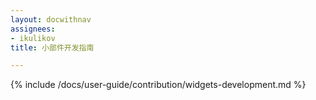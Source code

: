 ```yaml
---
layout: docwithnav
assignees:
- ikulikov
title: 小部件开发指南

---
```


{% include /docs/user-guide/contribution/widgets-development.md %}